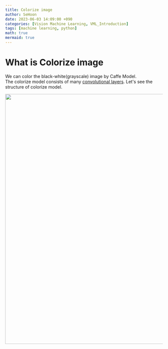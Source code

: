 ```yaml
---
title: Colorize image
author: SeHoon
date: 2023-06-03 14:09:00 +090
categories: [Vision Machine Learning, VML_Introduction]
tags: [machine learning, python]
math: true
mermaid: true
---
```


# What is Colorize image

We can color the black-white(grayscale) image by Caffe Model. <br>
The colorize model consists of many [convolutional layers](https://csh970605.github.io/posts/CNN/). Let's see the structure of colorize model.

<center>
<img src="https://github.com/csh970605/csh970605.github.io/assets/28240052/8e40261b-9297-403c-8508-c2b269724a17" width=800>
</center>